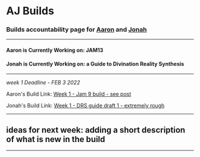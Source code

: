 # AJ Builds 
### Builds accountability page for [Aaron](https://aaronsee.media/) and [Jonah](https://works.rip/)
---
#### Aaron is Currently Working on: JAM13
#### Jonah is Currently Working on: a Guide to Divination Reality Synthesis 
---

*week 1 Deadline - FEB 3 2022*

Aaron's Build Link: [Week 1 - Jam 9 build - see post](https://acgaudette.itch.io/jam13-alpha/download/19FHRK4yfzJI6bmjSdFA_beQeTPXYYy2pA1MaC2y)

Jonah's Build Link: [Week 1 - DRS guide draft 1 - extremely rough](https://raw.githubusercontent.com/jsenzel1/wiki/main/proj/guides/divination/fulldraft-deadline1-feb3.md?token=GHSAT0AAAAAABRBQO52XGMFWWPC4VPETIB6YQFSCUQ)

---
ideas for next week: adding a short description of what is new in the build
---

---
 
